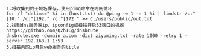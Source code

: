 	1.将收集到的子域名保存，使用ping命令在内网循环
	for /f "delims=" %i in (host.txt) do @ping -w 1 -n 1 %i | findstr /c:"[10." /c:"[192." /c:"[172." >> C:/users/public/out.txt
	2.找到dns服务器ip，ipconfig或扫描开启53端口的机器
	https://github.com/Q2h1Cg/dnsbrute
	dnsbrute.exe -domain a.com -dict ziyuming.txt -rate 1000 -retry 1 -server 192.168.1.1:53
	3.扫描内网ip开启web服务的title
